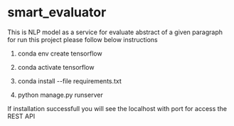 # smart_evaluator
This is NLP model as a service for evaluate abstract of a given paragraph for run this project
please follow below instructions

1. conda env create tensorflow

2. conda activate tensorflow

3. conda install --file requirements.txt

4. python manage.py runserver

If installation successfull you will see the localhost with port for access the REST API
